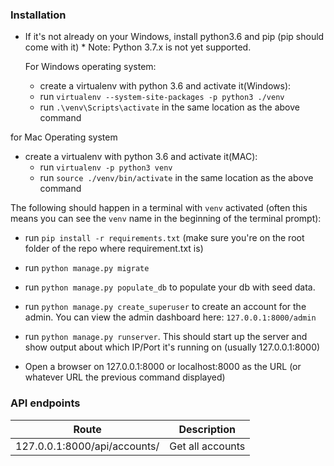 ### Installation
- If it's not already on your Windows, install python3.6 and pip (pip should come with it) \* Note: Python 3.7.x is not yet supported.
  

  For Windows operating system:
  - create a virtualenv with python 3.6 and activate it(Windows):
  - run `virtualenv --system-site-packages -p python3 ./venv`
  - run `.\venv\Scripts\activate` in the same location as the above command

for Mac Operating system
- create a virtualenv with python 3.6 and activate it(MAC):
  - run `virtualenv -p python3 venv`
  - run `source ./venv/bin/activate` in the same location as the above command

The following should happen in a terminal with `venv` activated (often this means you can see the `venv` name in the beginning of the terminal prompt):

- run `pip install -r requirements.txt` (make sure you're on the root folder of the repo where requirement.txt is)

- run `python manage.py migrate`

- run `python manage.py populate_db` to populate your db with seed data.

- run `python manage.py create_superuser` to create an account for the admin. You can view the admin dashboard here: `127.0.0.1:8000/admin`

- run `python manage.py runserver`.
  This should start up the server and show output about which IP/Port it's running on (usually 127.0.0.1:8000)

- Open a browser on 127.0.0.1:8000 or localhost:8000 as the URL (or whatever URL the previous command displayed)


### API endpoints

| Route | Description |
| ------ | ------ |
| 127.0.0.1:8000/api/accounts/ | Get all accounts |

